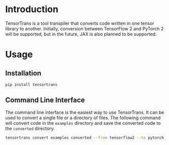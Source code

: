 # Introduction

TensorTrans is a tool transpiler that converts code written in one tensor library
to another. Initially, conversion between TensorFlow 2 and PyTorch 2 will be supported,
but in the future, JAX is also planned to be supported.

# Usage

## Installation

`pip install tensortrans`

## Command Line Interface

The command line interface is the easiest way to use TensorTrans. It can be used
to convert a single file or a directory of files. The following command will convert
code in the `examples` directory and save the converted code to the `converted` directory.

```bash
tensortrans convert examples converted --from tensorflow2 --to pytorch
```
